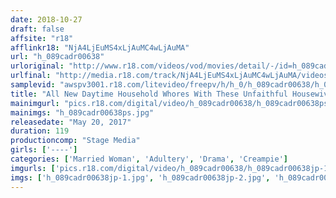 ```yaml
---
date: 2018-10-27
draft: false
affsite: "r18"
afflinkr18: "NjA4LjEuMS4xLjAuMC4wLjAuMA"
url: "h_089cadr00638"
urloriginal: "http://www.r18.com/videos/vod/movies/detail/-/id=h_089cadr00638"
urlfinal: "http://media.r18.com/track/NjA4LjEuMS4xLjAuMC4wLjAuMA/videos/vod/movies/detail/-/id=h_089cadr00638"
samplevid: "awspv3001.r18.com/litevideo/freepv/h/h_0/h_089cadr00638/h_089cadr00638_dmb_w.mp4"
title: "All New Daytime Household Whores With These Unfaithful Housewives, The More Dangerous It Gets, The More Their Pussies Throb Creampie Raw Footage"
mainimgurl: "pics.r18.com/digital/video/h_089cadr00638/h_089cadr00638ps.jpg"
mainimgs: "h_089cadr00638ps.jpg"
releasedate: "May 20, 2017"
duration: 119
productioncomp: "Stage Media"
girls: ['----']
categories: ['Married Woman', 'Adultery', 'Drama', 'Creampie']
imgurls: ['pics.r18.com/digital/video/h_089cadr00638/h_089cadr00638jp-1.jpg', 'pics.r18.com/digital/video/h_089cadr00638/h_089cadr00638jp-2.jpg', 'pics.r18.com/digital/video/h_089cadr00638/h_089cadr00638jp-3.jpg', 'pics.r18.com/digital/video/h_089cadr00638/h_089cadr00638jp-4.jpg', 'pics.r18.com/digital/video/h_089cadr00638/h_089cadr00638jp-5.jpg', 'pics.r18.com/digital/video/h_089cadr00638/h_089cadr00638jp-6.jpg', 'pics.r18.com/digital/video/h_089cadr00638/h_089cadr00638jp-7.jpg', 'pics.r18.com/digital/video/h_089cadr00638/h_089cadr00638jp-8.jpg', 'pics.r18.com/digital/video/h_089cadr00638/h_089cadr00638jp-9.jpg', 'pics.r18.com/digital/video/h_089cadr00638/h_089cadr00638jp-10.jpg', 'pics.r18.com/digital/video/h_089cadr00638/h_089cadr00638jp-11.jpg', 'pics.r18.com/digital/video/h_089cadr00638/h_089cadr00638jp-12.jpg', 'pics.r18.com/digital/video/h_089cadr00638/h_089cadr00638jp-13.jpg', 'pics.r18.com/digital/video/h_089cadr00638/h_089cadr00638jp-14.jpg', 'pics.r18.com/digital/video/h_089cadr00638/h_089cadr00638jp-15.jpg', 'pics.r18.com/digital/video/h_089cadr00638/h_089cadr00638jp-16.jpg', 'pics.r18.com/digital/video/h_089cadr00638/h_089cadr00638jp-17.jpg', 'pics.r18.com/digital/video/h_089cadr00638/h_089cadr00638jp-18.jpg', 'pics.r18.com/digital/video/h_089cadr00638/h_089cadr00638jp-19.jpg', 'pics.r18.com/digital/video/h_089cadr00638/h_089cadr00638jp-20.jpg']
imgs: ['h_089cadr00638jp-1.jpg', 'h_089cadr00638jp-2.jpg', 'h_089cadr00638jp-3.jpg', 'h_089cadr00638jp-4.jpg', 'h_089cadr00638jp-5.jpg', 'h_089cadr00638jp-6.jpg', 'h_089cadr00638jp-7.jpg', 'h_089cadr00638jp-8.jpg', 'h_089cadr00638jp-9.jpg', 'h_089cadr00638jp-10.jpg', 'h_089cadr00638jp-11.jpg', 'h_089cadr00638jp-12.jpg', 'h_089cadr00638jp-13.jpg', 'h_089cadr00638jp-14.jpg', 'h_089cadr00638jp-15.jpg', 'h_089cadr00638jp-16.jpg', 'h_089cadr00638jp-17.jpg', 'h_089cadr00638jp-18.jpg', 'h_089cadr00638jp-19.jpg', 'h_089cadr00638jp-20.jpg']
---
```

